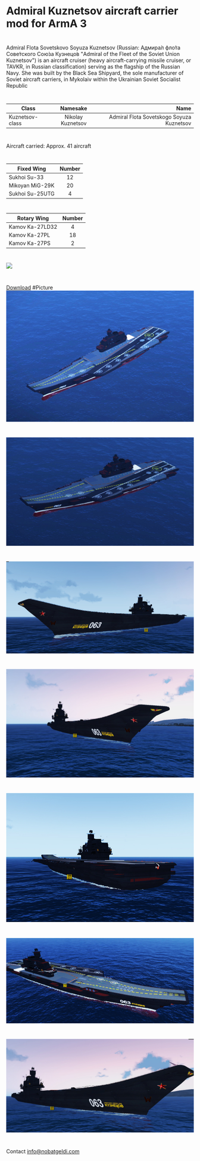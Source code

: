 # Admiral Kuznetsov aircraft carrier mod for ArmA 3
#
Admiral Flota Sovetskovo Soyuza Kuznetsov (Russian: Адмира́л фло́та Сове́тского Сою́за Кузнецо́в "Admiral of the Fleet of the Soviet Union Kuznetsov") is an aircraft cruiser (heavy aircraft-carrying missile cruiser, or TAVKR, in Russian classification) serving as the flagship of the Russian Navy. She was built by the Black Sea Shipyard, the sole manufacturer of Soviet aircraft carriers, in Mykolaiv within the Ukrainian Soviet Socialist Republic
#
| Class             | Namesake          | Name                                      |
| ----------------- |:-----------------:| -----------------------------------------:|
| 	Kuznetsov-class | Nikolay Kuznetsov | Admiral Flota Sovetskogo Soyuza Kuznetsov |

#
Aircraft carried:	Approx. 41 aircraft
#
| Fixed Wing        | Number            |
| ----------------- |:-----------------:|
| 	Sukhoi Su-33    |         12        |
| 	Mikoyan MiG-29K |         20        |
| 	Sukhoi Su-25UTG |          4        |
#
| Rotary Wing       | Number            |
| ----------------- |:-----------------:|
| 	Kamov Ka-27LD32 |          4        |
| 	Kamov Ka-27PL   |         18        |
| 	Kamov Ka-27PS   |          2        |
#
[![](https://www.paypalobjects.com/en_US/i/btn/btn_donateCC_LG.gif)](https://www.paypal.com/cgi-bin/webscr?cmd=_s-xclick&hosted_button_id=K6922R75JMFTS)
#
[Download](https://github.com/Nobatgeldi/Admiral-Kuznetsov/zip/master)
#Picture
![GitHub Logo](https://raw.githubusercontent.com/Nobatgeldi/Admiral-Kuznetsov/master/1.jpg)
#
![GitHub Logo](https://raw.githubusercontent.com/Nobatgeldi/Admiral-Kuznetsov/master/2.jpg)
#
![GitHub Logo](https://raw.githubusercontent.com/Nobatgeldi/Admiral-Kuznetsov/master/3.jpg)
#
![GitHub Logo](https://raw.githubusercontent.com/Nobatgeldi/Admiral-Kuznetsov/master/4.jpg)
#
![GitHub Logo](https://raw.githubusercontent.com/Nobatgeldi/Admiral-Kuznetsov/master/5.jpg)
#
![GitHub Logo](https://raw.githubusercontent.com/Nobatgeldi/Admiral-Kuznetsov/master/6.jpg)
#
![GitHub Logo](https://raw.githubusercontent.com/Nobatgeldi/Admiral-Kuznetsov/master/7.jpg)
#
Contact info@nobatgeldi.com
